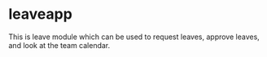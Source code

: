 # leaveapp

This is leave module which can be used to request leaves, approve leaves, and look at the team calendar. 
